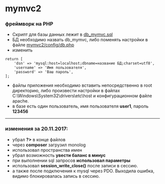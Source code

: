 # mymvc2
### фреймворк на PHP

* Скрипт для базы данных лежит в [db_mymvc.sql](https://github.com/yelzhx/mymvc2/blob/master/db_mymvc.sql)
* БД необходимо назвать db_mymvc, либо поменять настройки в файле [mymvc2/config/db.php](https://github.com/yelzhx/mymvc2/blob/master/config/db.php)
* изменить 
```php<?php
return [
    'dsn' => 'mysql:host=localhost;dbname=название БД;charset=utf8',
    'username' => 'Имя пользователя',
    'password' => 'Ваш пароль',
];
```
* файлы приложения необходимо вставить непосредственно в root директорию, либо произвести настройки в файлах C:\Windows\System32\drivers\etc\host и конфигурационном файле apache.
* в базе есть один пользователь, имя пользователя **user1**, пароль **123456**
---
### изменения за 20.11.2017:
* убрал **?>** в конце файлов
* через **composer** загрузил monolog
* использовал пространства имен
* убрал возможность **увести баланс в минус**
* при выполнении sql запросов **использовал параметры**
* использовал **session_write_close()** после записи в сессию. 
* а также после подключения к mysql через PDO. Выходила ошибка, видимо блокировалась запись в сессию.
